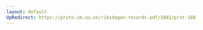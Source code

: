 ```yaml
---
layout: default
UpRedirect: https://pruto.im.uu.se/riksdagen-records-pdf/1881/prot-1881--ak--040/prot-1881--ak--040_011.pdf
---
```

